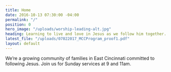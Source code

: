 ```yaml
---
title: Home
date: 2016-10-13 07:30:00 -04:00
permalink: "/"
position: 0
hero_image: "/uploads/worship-leading-alt.jpg"
heading: Learning to live and love in Jesus as we follow him together.
latest_file: "/uploads/07022017_MCCProgram_proof1.pdf"
layout: default
---
```


We’re a growing community of families in East Cincinnati committed to following Jesus. Join us for Sunday services at 9 and 11am.
